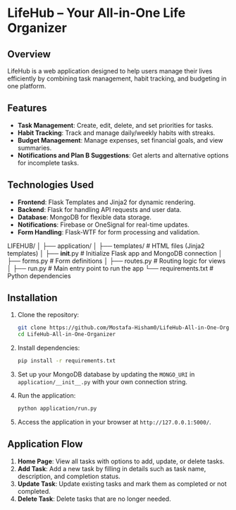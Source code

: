 # LifeHub – Your All-in-One Life Organizer

## Overview
LifeHub is a web application designed to help users manage their lives efficiently by combining task management, habit tracking, and budgeting in one platform.

## Features
- **Task Management**: Create, edit, delete, and set priorities for tasks.
- **Habit Tracking**: Track and manage daily/weekly habits with streaks.
- **Budget Management**: Manage expenses, set financial goals, and view summaries.
- **Notifications and Plan B Suggestions**: Get alerts and alternative options for incomplete tasks.

## Technologies Used
- **Frontend**: Flask Templates and Jinja2 for dynamic rendering.
- **Backend**: Flask for handling API requests and user data.
- **Database**: MongoDB for flexible data storage.
- **Notifications**: Firebase or OneSignal for real-time updates.
- **Form Handling**: Flask-WTF for form processing and validation.

LIFEHUB/
│
├── application/
│   ├── templates/      # HTML files (Jinja2 templates)
│   ├── __init__.py     # Initialize Flask app and MongoDB connection
│   ├── forms.py        # Form definitions
│   ├── routes.py       # Routing logic for views
│
├── run.py              # Main entry point to run the app
└── requirements.txt    # Python dependencies

## Installation

1. Clone the repository:
    ```bash
    git clone https://github.com/Mostafa-Hisham0/LifeHub-All-in-One-Organizer
    cd LifeHub-All-in-One-Organizer
    ```

2. Install dependencies:
    ```bash
    pip install -r requirements.txt
    ```

3. Set up your MongoDB database by updating the `MONGO_URI` in `application/__init__.py` with your own connection string.

4. Run the application:
    ```bash
    python application/run.py
    ```

5. Access the application in your browser at `http://127.0.0.1:5000/`.

## Application Flow
1. **Home Page**: View all tasks with options to add, update, or delete tasks.
2. **Add Task**: Add a new task by filling in details such as task name, description, and completion status.
3. **Update Task**: Update existing tasks and mark them as completed or not completed.
4. **Delete Task**: Delete tasks that are no longer needed.
